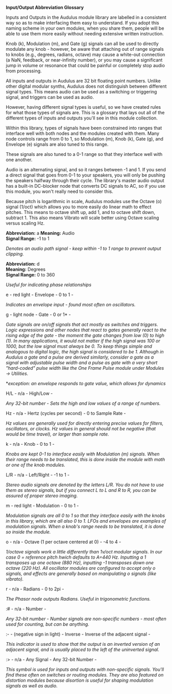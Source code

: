 **Input/Output Abbreviation Glossary**

Inputs and Outputs in the Audulus module library are labelled in a consistent way so as to make interfacing them easy to understand.  If you adopt this naming scheme in your own modules, when you share them, people will be able to use them more easily without needing extensive written instruction.  

Knob (k), Modulation (m), and Gate (g) signals can all be used to directly modulate any knob - however, be aware that attaching out of range signals to knobs (e.g., degrees, radians, octave) may cause a white-out connection (a NaN, feedback, or near-infinity number), or you may cause a significant jump in volume or resonance that could be painful or completely stop audio from processing.

All inputs and outputs in Audulus are 32 bit floating point numbers.  Unlike other digital modular synths, Audulus does not distinguish between different signal types.  This means audio can be used as a switching or triggering signal, and triggers can be used as audio.  

However, having different signal types is useful, so we have created rules for what those types of signals are.  This is a glossary that lays out all of the different types of inputs and outputs you'll see in this module collection.  

Within this library, types of signals have been constrained into ranges that interface well with both nodes and the modules created with them.  Many node controls range from 0 to 1, so Modulation (m), Knob (k), Gate (g), and Envelope (e) signals are also tuned to this range.  

These signals are also tuned to a 0-1 range so that they interface well with one another.  

Audio is an alternating signal, and so it ranges between -1 and 1.  If you send a direct signal that goes from 0-1 to your speakers, you will only be pushing the speakers halfway through their cycle.  The library's master audio output has a built-in DC-blocker node that converts DC signals to AC, so if you use this module, you won't really need to consider this.  

Because pitch is logarithmic in scale, Audulus modules use the Octave (o) signal (1/oct) which allows you to more easily do linear math to effect pitches.  This means to octave shift up, add 1, and to octave shift down, subtract 1.  This also means Vibrato will scale better using Octave scaling versus scaling Hz.


**Abbreviation:** a 
**Meaning:** Audio  
**Signal Range:** -1 to 1

*Denotes an audio path signal - keep within -1 to 1 range to prevent output clipping.*

**Abbreviation:** d  
**Meaning:** Degrees  
**Signal Range:** 0 to 360

*Useful for indicating phase relationships*

e - red light - Envelope - 0 to 1 - 

*Indicates an envelope input - found most often on oscillators.*

g - light node - Gate - 0 or 1* - 

*Gate signals are on/off signals that act mostly as switches and triggers.  Logic expressions and other nodes that react to gates generally react to the rising edge of the gate - the moment the gate changes from low (0) to high (1).  In many applications, it would not matter if the high signal was 100 or 1000, but the low signal must always be 0.  To keep things simple and analogous to digital logic, the high signal is considered to be 1.  Although in Audulus a gate and a pulse are derived similarly, consider a gate as a signal with adjustable pulse width and a pulse as gate with a very short "hard-coded" pulse width like the One Frame Pulse module under Modules -> Utilities.*

**exception: an envelope responds to gate value, which allows for dynamics*

H/L - n/a - High/Low - 

*Any 32-bit number - Sets the high and low values of a range of numbers.*

Hz - n/a - Hertz (cycles per second) - 0 to Sample Rate - 

*Hz values are generally used for directly entering precise values for filters, oscillators, or clocks.  Hz values in general should not be negative (that would be time travel), or larger than sample rate.*

k - n/a - Knob - 0 to 1 - 

*Knobs are kept 0-1 to interface easily with Modulation (m) signals.  When their range needs to be translated, this is done inside the module with math or one of the knob modules.*

L/R - n/a - Left/Right - -1 to 1 - 

*Stereo audio signals are denoted by the letters L/R.  You do not have to use them as stereo signals, but if you connect L to L and R to R, you can be assured of proper stereo imaging.*

m - red light - Modulation - 0 to 1 - 

*Modulation signals are all 0 to 1 so that they interface easily with the knobs in this library, which are all also 0 to 1.  LFOs and envelopes are examples of modulation signals.  When a knob's range needs to be translated, it is done so inside the module.*

o - n/a - Octave (1 per octave centered at 0) - -4 to 4 - 

*1/octave signals work a little differently than 1v/oct modular signals.  In our case 0 = reference pitch hwich defaults to A=440 Hz.  Inputting a 1 transposes up one octave (880 Hz), inputting -1 transposes down one octave (220 Hz).  All oscillator modules are configured to accept only o signals, and effects are generally based on manipulating o signals (like vibrato).*

r - n/a - Radians - 0 to 2pi - 

*The Phasor node outputs Radians.  Useful in trigonometric functions.*

:# - n/a - Number - 

*Any 32-bit number - Number signals are non-specific numbers - most often used for counting, but can be anything.*

:- - (negative sign in light) - Inverse - Inverse of the adjacent signal - 

*This indicator is used to show that the output is an inverted version of an adjacent signal, and is usually placed to the left of the uninverted signal.*

:> - n/a - Any Signal - Any 32-bit Number - 

*This symbol is used for inputs and outputs with non-specific signals.  You'll find these often on switches or routing modules.  They are also featured on distortion modules because disortion is useful for shaping modulation signals as well as audio.*
























